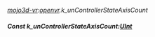 _[mojo3d-vr](../../modules/mojo3d-vr/mojo3d-vr-module.md):[openvr](openvr:).k\_unControllerStateAxisCount_
##### Const k\_unControllerStateAxisCount:[UInt](../../modules/wonkey/wonkey-types-uint.md)
